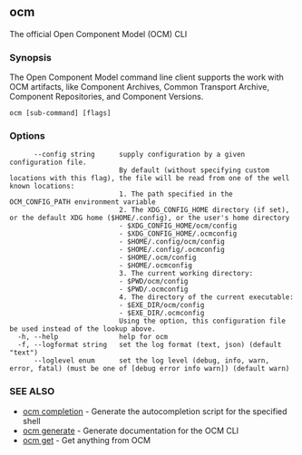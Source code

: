 ## ocm

The official Open Component Model (OCM) CLI

### Synopsis

The Open Component Model command line client supports the work with OCM
  artifacts, like Component Archives, Common Transport Archive,
  Component Repositories, and Component Versions.

```
ocm [sub-command] [flags]
```

### Options

```
      --config string      supply configuration by a given configuration file.
                           By default (without specifying custom locations with this flag), the file will be read from one of the well known locations:
                           1. The path specified in the OCM_CONFIG_PATH environment variable
                           2. The XDG_CONFIG_HOME directory (if set), or the default XDG home ($HOME/.config), or the user's home directory
                           - $XDG_CONFIG_HOME/ocm/config
                           - $XDG_CONFIG_HOME/.ocmconfig
                           - $HOME/.config/ocm/config
                           - $HOME/.config/.ocmconfig
                           - $HOME/.ocm/config
                           - $HOME/.ocmconfig
                           3. The current working directory:
                           - $PWD/ocm/config
                           - $PWD/.ocmconfig
                           4. The directory of the current executable:
                           - $EXE_DIR/ocm/config
                           - $EXE_DIR/.ocmconfig
                           Using the option, this configuration file be used instead of the lookup above.
  -h, --help               help for ocm
  -f, --logformat string   set the log format (text, json) (default "text")
      --loglevel enum      set the log level (debug, info, warn, error, fatal) (must be one of [debug error info warn]) (default warn)
```

### SEE ALSO

* [ocm completion](ocm_completion.md)	 - Generate the autocompletion script for the specified shell
* [ocm generate](ocm_generate.md)	 - Generate documentation for the OCM CLI
* [ocm get](ocm_get.md)	 - Get anything from OCM


